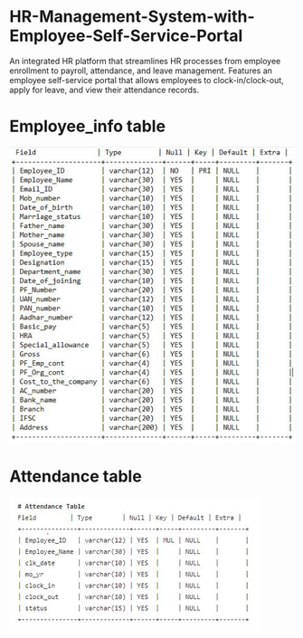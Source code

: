 # HR-Management-System-with-Employee-Self-Service-Portal
An integrated HR platform that streamlines HR processes from employee enrollment to payroll, attendance, and leave management. Features an employee self-service portal that allows employees to clock-in/clock-out, apply for leave, and view their attendance records.

# Employee_info table

![](Image/Employee_info%20table.JPG)

# Attendance table

![](Image/Attendance%20table.JPG)
